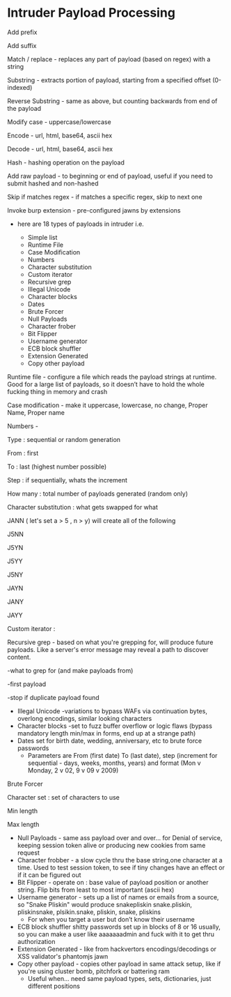 # Intruder Payload Processing

Add prefix

Add suffix

Match / replace - replaces any part of payload \(based on regex\) with a string

Substring - extracts portion of payload, starting from a specified offset \(0-indexed\)

Reverse Substring - same as above, but counting backwards from end of the payload

Modify case - uppercase/lowercase

Encode - url, html, base64, ascii hex

Decode - url, html, base64, ascii hex

Hash - hashing operation on the payload

Add raw payload - to beginning or end of payload, useful if you need to submit hashed and non-hashed

Skip if matches regex - if matches a specific regex, skip to next one

Invoke burp extension - pre-configured jawns by extensions

* here are 18 types of payloads in intruder i.e.  

  * Simple list
  * Runtime File
  * Case Modification
  * Numbers
  * Character substitution
  * Custom iterator
  * Recursive grep
  * Illegal Unicode
  * Character blocks
  * Dates
  * Brute Forcer
  * Null Payloads
  * Character frober
  * Bit Flipper
  * Username generator
  * ECB block shuffler
  * Extension Generated
  * Copy other payload

Runtime file - configure a file which reads the payload strings at runtime.  Good for a large list of payloads, so it doesn’t have to hold the whole fucking thing in memory and crash

Case modification - make it uppercase, lowercase, no change, Proper Name, Proper name

Numbers -

Type : sequential or random generation

From : first

To : last \(highest number possible\)

Step : if sequentially, whats the increment

How many : total number of payloads generated \(random only\)

Character substitution : what gets swapped for what

JANN \( let's set a &gt; 5 , n &gt; y\) will create all of the following

J5NN

J5YN

J5YY

J5NY

JAYN

JANY

JAYY

Custom iterator :

Recursive grep - based on what you're grepping for, will produce future payloads. Like a server's error message may reveal a path to discover content. 

-what to grep for \(and make payloads from\)

-first payload

-stop  if duplicate payload found

* Illegal Unicode -variations to bypass WAFs via continuation bytes, overlong encodings, similar looking characters
* Character blocks -set to fuzz buffer overflow or logic flaws \(bypass mandatory length min/max in forms, end up at a strange path\)
* Dates  set for birth date, wedding, anniversary, etc to brute force passwords
  * Parameters are From \(first date\) To \(last date\), step \(increment for sequential - days, weeks, months, years\) and format \(Mon v Monday, 2 v 02, 9 v 09 v 2009\)

Brute Forcer

Character set : set of characters to use

Min length

Max length

* Null Payloads -  same ass payload over and over… for Denial of service, keeping session token alive or producing new cookies from same request
* Character frobber - a slow cycle thru the base string,one character at a time. Used to test session token, to see if tiny changes have an effect or if it can be figured out
* Bit Flipper - operate on : base value of payload position or another string. Flip bits from least to most important \(ascii hex\)
* Username generator  -  sets up a list of names or emails from a source, so "Snake Pliskin" would produce snakepliskin snake.pliskin, pliskinsnake, plsikin.snake, pliskin, snake, pliskins
  * For when you target a user but don’t know their username
* ECB block shuffler shitty passwords set up in blocks of 8 or 16 usually, so you can make a user like aaaaaaadmin and fuck with it to get thru authorization
* Extension Generated - like from hackvertors encodings/decodings or XSS validator's phantomjs jawn
* Copy other payload - copies other payload in same attack setup, like if you're using cluster bomb, pitchfork or battering ram
  * Useful when… need same payload types, sets, dictionaries, just different positions


